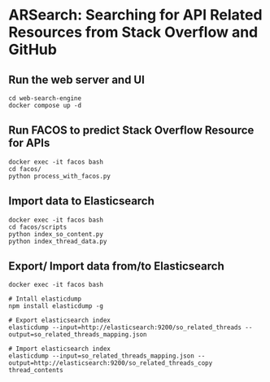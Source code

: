 # ARSearch: Searching for API Related Resources from Stack Overflow and GitHub


## Run the web server and UI
```
cd web-search-engine
docker compose up -d
```

## Run FACOS to predict Stack Overflow Resource for APIs
```
docker exec -it facos bash
cd facos/
python process_with_facos.py
```

## Import data to Elasticsearch
```
docker exec -it facos bash
cd facos/scripts
python index_so_content.py
python index_thread_data.py
```
## Export/ Import data from/to Elasticsearch

```
docker exec -it facos bash

# Intall elasticdump
npm install elasticdump -g

# Export elasticsearch index
elasticdump --input=http://elasticsearch:9200/so_related_threads --output=so_related_threads_mapping.json

# Import elasticsearch index
elasticdump --input=so_related_threads_mapping.json --output=http://elasticsearch:9200/so_related_threads_copy
thread_contents
```




